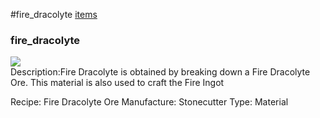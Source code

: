 #fire_dracolyte
<a href="/posts/wiki/items">items</a>
<div class="iteminfo">
<h3>fire_dracolyte</h3>
<img class="pixelimage" src="https://dragon-force-studio.com/images/EF_wiki/fire_dracolyte.png">

</div>
Description:Fire Dracolyte is obtained by breaking down a Fire Dracolyte Ore.  This material is also used to craft the Fire Ingot

Recipe: Fire Dracolyte Ore
Manufacture:  Stonecutter
Type: Material